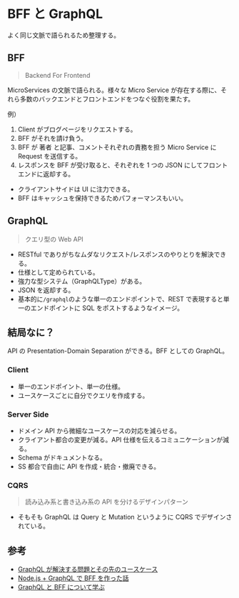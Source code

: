 # BFF と GraphQL

よく同じ文脈で語られるため整理する。

## BFF

> Backend For Frontend

MicroServices の文脈で語られる。様々な Micro Service が存在する際に、それら多数のバックエンドとフロントエンドをつなぐ役割を果たす。

例）

1. Client がブログページをリクエストする。
1. BFF がそれを請け負う。
1. BFF が 著者 と記事、コメントそれぞれの責務を担う Micro Service に Request を送信する。
1. レスポンスを BFF が受け取ると、それぞれを 1 つの JSON にしてフロントエンドに返却する。

- クライアントサイドは UI に注力できる。
- BFF はキャッシュを保持できるためパフォーマンスもいい。

## GraphQL

> クエリ型の Web API

- RESTful でありがちなムダなリクエスト/レスポンスのやりとりを解決できる。
- 仕様として定められている。
- 強力な型システム（GraphQLType）がある。
- JSON を返却する。
- 基本的に`/graphql`のような単一のエンドポイントで、REST で表現すると単一のエンドポイントに SQL をポストするようなイメージ。

## 結局なに？

API の Presentation-Domain Separation ができる。BFF としての GraphQL。

### Client

- 単一のエンドポイント、単一の仕様。
- ユースケースごとに自分でクエリを作成する。

### Server Side

- ドメイン API から微細なユースケースの対応を減らせる。
- クライアント都合の変更が減る。API 仕様を伝えるコミュニケーションが減る。
- Schema がドキュメントなる。
- SS 都合で自由に API を作成・統合・撤廃できる。

### CQRS

> 読み込み系と書き込み系の API を分けるデザインパターン

- そもそも GraphQL は Query と Mutation というように CQRS でデザインされている。

## 参考

- [GraphQL が解決する問題とその先のユースケース](https://zenn.dev/saboyutaka/articles/07f1351a6b0049)
- [Node.js + GraphQL で BFF を作った話](https://qiita.com/qsona/items/2c906a4c736f9a10a2c5)
- [GraphQL と BFF について学ぶ](https://github.com/Shinyaigeek/shinyaigeek.dev/issues/66)
